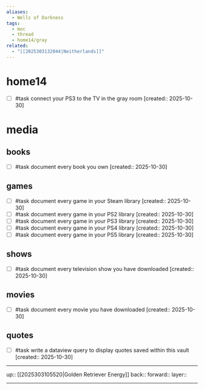 ```yaml
---
aliases:
  - Wells of Darkness
tags:
  - moc
  - thread
  - home14/gray
related:
  - "[[2025303132044|Neitherlands]]"
---
```


# home14

- [ ] #task connect your PS3 to the TV in the gray room  [created:: 2025-10-30]

# media

## books

- [ ] #task document every book you own  [created:: 2025-10-30]

## games

- [ ] #task document every game in your Steam library  [created:: 2025-10-30]
- [ ] #task document every game in your PS2 library  [created:: 2025-10-30]
- [ ] #task document every game in your PS3 library  [created:: 2025-10-30]
- [ ] #task document every game in your PS4 library  [created:: 2025-10-30]
- [ ] #task document every game in your PS5 library  [created:: 2025-10-30]
## shows

- [ ] #task document every television show you have downloaded  [created:: 2025-10-30]

## movies

- [ ] #task document every movie you have downloaded  [created:: 2025-10-30]

## quotes

- [ ] #task write a dataview query to display quotes saved within this vault  [created:: 2025-10-30]

***

up:: [[2025303105520|Golden Retriever Energy]]
back:: 
forward:: 
layer:: 

***

